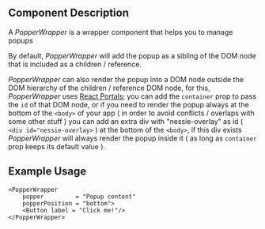 ## Component Description

A _PopperWrapper_ is a wrapper component that helps you to manage popups

By default, _PopperWrapper_ will add the popup as a sibling of the DOM node that
is included as a children / reference.

_PopperWrapper_ can also render the popup into a DOM node outside the DOM
hierarchy of the children / reference DOM node, for this, _PopperWrapper_ uses
[React Portals](https://reactjs.org/docs/portals.html); you can add the
`container` prop to pass the `id` of that DOM node, or if you need to render the
popup always at the bottom of the `<body>` of your app ( in order to avoid
conflicts / overlaps with some other stuff ) you can add an extra div with
"nessie-overlay" as id ( `<div id="nessie-overlay>` ) at the bottom of the
`<body>`, if this div exists _PopperWrapper_ will always render the popup inside
it ( as long as `container` prop keeps its default value ).

## Example Usage

```
<PopperWrapper
    popper         = "Popup content"
    popperPosition = "bottom">
    <Button label = "Click me!"/>
</PopperWrapper>

```
